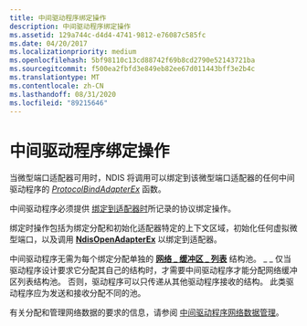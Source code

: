 ```yaml
---
title: 中间驱动程序绑定操作
description: 中间驱动程序绑定操作
ms.assetid: 129a744c-d4d4-4741-9812-e76087c585fc
ms.date: 04/20/2017
ms.localizationpriority: medium
ms.openlocfilehash: 5bf98110c13cd88742f69b8cd2790e52143721ba
ms.sourcegitcommit: f500ea2fbfd3e849eb82ee67d011443bff3e2b4c
ms.translationtype: MT
ms.contentlocale: zh-CN
ms.lasthandoff: 08/31/2020
ms.locfileid: "89215646"
---
```

# <a name="intermediate-driver-binding-operations"></a>中间驱动程序绑定操作





当微型端口适配器可用时，NDIS 将调用可以绑定到该微型端口适配器的任何中间驱动程序的 [*ProtocolBindAdapterEx*](/windows-hardware/drivers/ddi/ndis/nc-ndis-protocol_bind_adapter_ex) 函数。

中间驱动程序必须提供 [绑定到适配器时](binding-to-an-adapter.md)所记录的协议绑定操作。

绑定时操作包括为绑定分配和初始化适配器特定的上下文区域，初始化任何虚拟微型端口，以及调用 [**NdisOpenAdapterEx**](/windows-hardware/drivers/ddi/ndis/nf-ndis-ndisopenadapterex) 以绑定到适配器。

中间驱动程序无需为每个绑定分配单独的 [**网络 \_ 缓冲区 \_ 列表**](/windows-hardware/drivers/ddi/ndis/ns-ndis-_net_buffer_list) 结构池。 \_ \_ 仅当驱动程序设计要求它分配其自己的结构时，才需要中间驱动程序才能分配网络缓冲区列表结构池。 否则，驱动程序可以只传递从其他驱动程序接收的结构。 此类驱动程序应为发送和接收分配不同的池。

有关分配和管理网络数据的要求的信息，请参阅 [中间驱动程序网络数据管理](intermediate-driver-network-data-management.md)。

 

